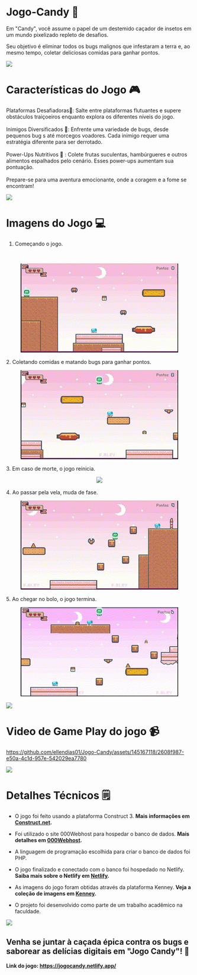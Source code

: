  # Jogo-Candy 🍬

Em "Candy", você assume o papel de um destemido caçador de insetos em um mundo pixelizado repleto de desafios. 

Seu objetivo é eliminar todos os bugs malignos que infestaram a terra e, ao mesmo tempo, coletar deliciosas comidas para ganhar pontos.

<img src="https://user-images.githubusercontent.com/73097560/115834477-dbab4500-a447-11eb-908a-139a6edaec5c.gif">

# Características do Jogo 🎮

Plataformas Desafiadoras🥖: Salte entre plataformas flutuantes e supere obstáculos traiçoeiros enquanto explora os diferentes níveis do jogo.
<br>
<br>
Inimigos Diversificados 🦇: Enfrente uma variedade de bugs, desde pequenos bug s até morcegos voadores. Cada inimigo requer uma estratégia diferente para ser derrotado.
<br>
<br>
Power-Ups Nutritivos 🍕 : Colete frutas suculentas, hambúrgueres e outros alimentos espalhados pelo cenário. Esses power-ups  aumentam sua pontuação.
<br>
<br>
Prepare-se para uma aventura emocionante, onde a coragem e a fome se encontram! 

<img src="https://user-images.githubusercontent.com/73097560/115834477-dbab4500-a447-11eb-908a-139a6edaec5c.gif">

# Imagens do Jogo 💻

1. Começando o jogo.
<br>
<p align="center">
<img src="/img/c1.gif">
</p>
2. Coletando comidas e matando bugs para ganhar pontos.
<p>
<p align="center">
<img src="/img/c2.gif">
</p>
3. Em caso de morte, o jogo reinicia.
<p>
<p align="center">
<img src="/img/c3.gif">
</p>
4. Ao passar pela vela, muda de fase.
<p>
<p align="center">
<img src="/img/c4.gif">
</p>
5. Ao chegar no bolo, o jogo termina.
<p>
<p align="center">
<img src="/img/c5.gif">
</p>

<img src="https://user-images.githubusercontent.com/73097560/115834477-dbab4500-a447-11eb-908a-139a6edaec5c.gif">

# Video de Game Play do jogo 📹

https://github.com/ellendias01/Jogo-Candy/assets/145167118/2608f987-e50a-4c1d-957e-542029ea7780

<img src="https://user-images.githubusercontent.com/73097560/115834477-dbab4500-a447-11eb-908a-139a6edaec5c.gif">

# Detalhes Técnicos 🗒️

- O jogo foi feito usando a plataforma Construct 3. **Mais informações em [Construct.net](https://editor.construct.net/).**

- Foi utilizado o site 000Webhost para hospedar o banco de dados. **Mais detalhes em [000Webhost](https://www.000webhost.com/).**

- A linguagem de programação escolhida para criar o banco de dados foi PHP.

- O jogo finalizado e conectado com o banco foi hospedado no Netlify. **Saiba mais sobre o Netlify em [Netlify](https://www.netlify.com/).**

- As imagens do jogo foram obtidas através da plataforma Kenney. **Veja a coleção de imagens em [Kenney](https://kenney.nl/assets/series:Pixel%20Platformer).**

- O projeto foi desenvolvido como parte de um trabalho acadêmico na faculdade.

  
<img src="https://user-images.githubusercontent.com/73097560/115834477-dbab4500-a447-11eb-908a-139a6edaec5c.gif">

## Venha se juntar à caçada épica contra os bugs e saborear as delícias digitais em "Jogo Candy"! 🍰
**Link do jogo: https://jogocandy.netlify.app/**

